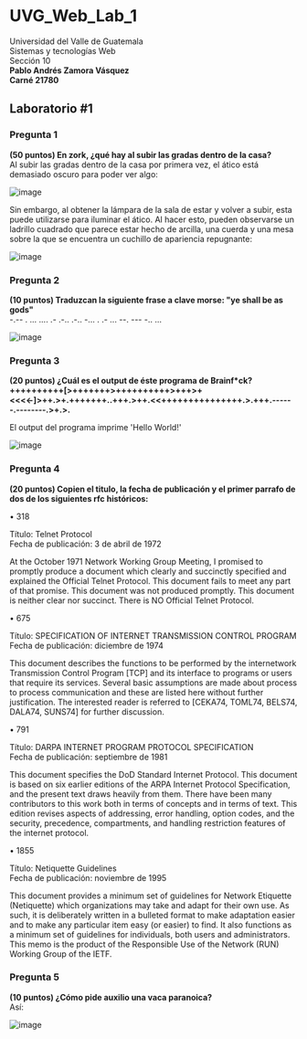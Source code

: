 # UVG_Web_Lab_1
Universidad del Valle de Guatemala  
Sistemas y tecnologías Web  
Sección 10  
**Pablo Andrés Zamora Vásquez  
Carné 21780**  
  
## Laboratorio #1  
  
### Pregunta 1  
**(50 puntos) En zork, ¿qué hay al subir las gradas dentro de la casa?**  
Al subir las gradas dentro de la casa por primera vez, el ático está demasiado oscuro para poder ver algo:  
  
![image](https://user-images.githubusercontent.com/77593400/213054468-ad70397b-d226-4b14-927e-ee041166bc28.png)
  
Sin embargo, al obtener la lámpara de la sala de estar y volver a subir, esta puede utilizarse para iluminar el ático. Al hacer esto, pueden observarse un ladrillo cuadrado que parece estar hecho de arcilla, una cuerda y una mesa sobre la que se encuentra un cuchillo de apariencia repugnante:  
  
![image](https://user-images.githubusercontent.com/77593400/213055430-6cc9ac86-e46b-4a2a-b5db-5acf0d00bd07.png)
  
### Pregunta 2  
**(10 puntos) Traduzcan la siguiente frase a clave morse: "ye shall be as gods"**  
-.-- .  ... .... .- .-.. .-..  -... .  .- ...  --. --- -.. ...  

![image](https://user-images.githubusercontent.com/77593400/213071891-e4efefaa-3646-4a90-83cd-bd487d0268a7.png)
  
### Pregunta 3  
**(20 puntos) ¿Cuál es el output de éste programa de Brainf*ck?  
++++++++++[>+++++++>++++++++++>+++>+<<<<-]>++.>+.+++++++..+++.>++.<<+++++++++++++++.>.+++.------.--------.>+.>.**  
  
El output del programa imprime 'Hello World!'  
  
![image](https://user-images.githubusercontent.com/77593400/213077447-ef3a4fd2-fbbf-48ad-ba4d-48ef5056aa4d.png)  
  
### Pregunta 4  
**(20 puntos) Copien el titulo, la fecha de publicación y el primer parrafo de dos de los siguientes rfc históricos:**  
  
• 318  
  
Título: Telnet Protocol  
Fecha de publicación: 3 de abril de 1972  
  
 At the October 1971 Network Working Group Meeting, I promised to
   promptly produce a document which clearly and succinctly specified
   and explained the Official Telnet Protocol.  This document fails to
   meet any part of that promise.  This document was not produced
   promptly.  This document is neither clear nor succinct.  There is NO
   Official Telnet Protocol.  
   
• 675  
  
Título: SPECIFICATION OF INTERNET TRANSMISSION CONTROL PROGRAM  
Fecha de publicación: diciembre de 1974  
  
This document describes the functions to be performed by the
   internetwork Transmission Control Program [TCP] and its interface to
   programs or users that require its services. Several basic
   assumptions are made about process to process communication and these
   are listed here without further justification. The interested reader
   is referred to [CEKA74, TOML74, BELS74, DALA74, SUNS74] for further
   discussion.
  
• 791  
  
Título: DARPA INTERNET PROGRAM PROTOCOL SPECIFICATION  
Fecha de publicación: septiembre de 1981  
  
This document specifies the DoD Standard Internet Protocol.  This
  document is based on six earlier editions of the ARPA Internet Protocol
  Specification, and the present text draws heavily from them.  There have
  been many contributors to this work both in terms of concepts and in
  terms of text.  This edition revises aspects of addressing, error
  handling, option codes, and the security, precedence, compartments, and
  handling restriction features of the internet protocol.
  
  
• 1855  
  

Título: Netiquette Guidelines     
Fecha de publicación: noviembre de 1995  
  
This document provides a minimum set of guidelines for Network
  Etiquette (Netiquette) which organizations may take and adapt for
  their own use.  As such, it is deliberately written in a bulleted
  format to make adaptation easier and to make any particular item easy
  (or easier) to find.  It also functions as a minimum set of
  guidelines for individuals, both users and administrators.  This memo
  is the product of the Responsible Use of the Network (RUN) Working
  Group of the IETF.
  
### Pregunta 5  
**(10 puntos) ¿Cómo pide auxilio una vaca paranoica?**  
Así:
  
![image](https://user-images.githubusercontent.com/77593400/213087296-23e5507d-21e7-4d11-9aab-81af60daa06d.png)
